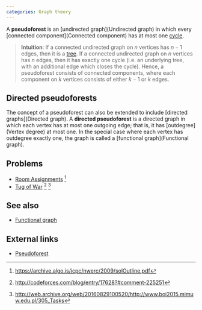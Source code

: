 ```yaml
---
categories: Graph theory
---
```


A **pseudoforest** is an [undirected graph](Undirected graph) in which every [connected component](Connected component) has at most one [cycle](Cycle (graph theory)).

> **Intuition**: If a connected undirected graph on $n$ vertices has $n-1$ edges, then it is a [tree](Tree). If a connected undirected graph on $n$ vertices has $n$ edges, then it has exactly one cycle (i.e. an underlying tree, with an additional edge which closes the cycle). Hence, a pseudoforest consists of connected components, where each component on $k$ vertices consists of either $k-1$ or $k$ edges.

## Directed pseudoforests
The concept of a pseudoforest can also be extended to include [directed graphs](Directed graph). A **directed pseudoforest** is a directed graph in which each vertex has at most one outgoing edge; that is, it has [outdegree](Vertex degree) at most one. In the special case where each vertex has outdegree exactly one, the graph is called a [functional graph](Functional graph).

## Problems
- [Room Assignments](https://open.kattis.com/problems/roomassignments) [^3]
- [Tug of War](https://boi.cses.fi/files/boi2015_day2.pdf) [^1] [^2]

## See also
- [Functional graph]()

## External links
- [Pseudoforest](https://en.wikipedia.org/wiki/Pseudoforest)

[^1]: <http://codeforces.com/blog/entry/17628?#comment-225251>
[^2]: <http://web.archive.org/web/20160829100520/http://www.boi2015.mimuw.edu.pl/305_Tasks>
[^3]: <https://archive.algo.is/icpc/nwerc/2009/solOutline.pdf>
